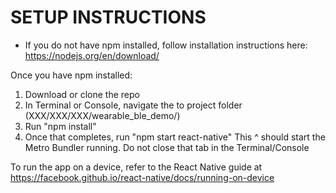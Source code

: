 # SETUP INSTRUCTIONS

- If you do not have npm installed, follow installation instructions here: https://nodejs.org/en/download/

Once you have npm installed:

1. Download or clone the repo
2. In Terminal or Console, navigate the to project folder (XXX/XXX/XXX/wearable_ble_demo/)
3. Run "npm install"
4. Once that completes, run "npm start react-native"
   This ^ should start the Metro Bundler running. Do not close that tab in the Terminal/Console

To run the app on a device, refer to the React Native guide at https://facebook.github.io/react-native/docs/running-on-device
